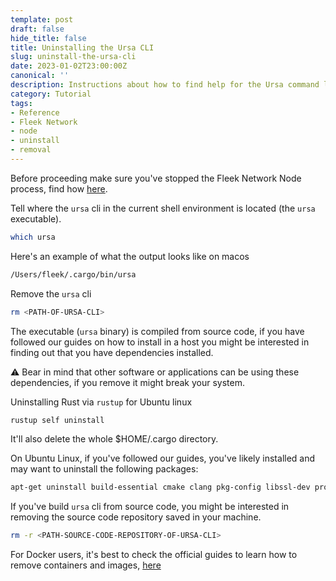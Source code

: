 ```yaml
---
template: post
draft: false
hide_title: false
title: Uninstalling the Ursa CLI
slug: uninstall-the-ursa-cli
date: 2023-01-02T23:00:00Z
canonical: ''
description: Instructions about how to find help for the Ursa command line
category: Tutorial
tags:
- Reference
- Fleek Network
- node
- uninstall
- removal
---
```


Before proceeding make sure you've stopped the Fleek Network Node process, find how [here](stop-the-fleek-network-node-process).

Tell where the `ursa` cli in the current shell environment is located (the `ursa` executable).

```sh
which ursa
```

Here's an example of what the output looks like on macos

```sh
/Users/fleek/.cargo/bin/ursa
```

Remove the `ursa` cli

```sh
rm <PATH-OF-URSA-CLI>
```

The executable (`ursa` binary) is compiled from source code, if you have followed our guides on how to install in a host you might be interested in finding out that you have dependencies installed.

⚠️ Bear in mind that other software or applications can be using these dependencies, if you remove it might break your system.

Uninstalling Rust via `rustup` for Ubuntu linux

```sh
rustup self uninstall
```

It'll also delete the whole $HOME/.cargo directory.

On Ubuntu Linux, if you've followed our guides, you've likely installed and may want to uninstall the following packages:

```sh
apt-get uninstall build-essential cmake clang pkg-config libssl-dev protobuf-compiler
```

If you've build `ursa` cli from source code, you might be interested in removing the source code repository saved in your machine.

```sh
rm -r <PATH-SOURCE-CODE-REPOSITORY-OF-URSA-CLI>
```

For Docker users, it's best to check the official guides to learn how to remove containers and images, [here](https://docs.docker.com/engine/reference/commandline/container_rm/)
